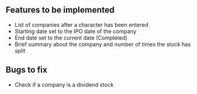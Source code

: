 ## Features to be implemented
- List of companies after a character has been entered  
- Starting date set to the IPO date of the company  
- End date set to the current date (Completed)  
- Brief summary about the company and number of times the stock has split  

## Bugs to fix
- Check if a company is a dividend stock
